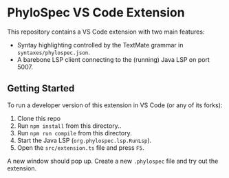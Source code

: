 # PhyloSpec VS Code Extension

This repository contains a VS Code extension with two main features:

- Syntay highlighting controlled by the TextMate grammar in `syntaxes/phylospec.json`.
- A barebone LSP client connecting to the (running) Java LSP on port 5007.

## Getting Started

To run a developer version of this extension in VS Code (or any of its forks):

1. Clone this repo
2. Run `npm install` from this directory..
3. Run `npm run compile` from this directory.
4. Start the Java LSP (`org.phylospec.lsp.RunLsp`).
5. Open the `src/extension.ts` file and press `F5`.

A new window should pop up. Create a new `.phylospec` file and try out the extension.
